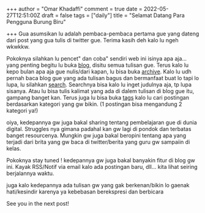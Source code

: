+++
author = "Omar Khadaffi"
comment = true
date = 2022-05-27T12:51:00Z
draft = false
tags = ["daily"]
title = "Selamat Datang Para Pengguna Burung Biru"

+++
Gua asumsikan lu adalah pembaca-pembaca pertama gue yang dateng dari post yang gua tulis di twitter gue. Terima kasih deh kalo lu ngeh wkwkkw.

Pokoknya silahkan lu pencet" dan coba" sendiri web ini isinya apa aja... yang penting begitu lu buka [blog](https://khadaffiomar.tech/blog/ "Blog"), disitu semua tulisan gue. Terus kalo lu kepo bulan apa aja gue nulis/dari kapan, lu bisa buka [archive](https://khadaffiomar.tech/archives/ "Archive "). Kalo lu udh pernah baca blog gue yang ada tulisan bagus dan bermanfaat buat lo tapi lo lupa, lu silahkan [search](https://khadaffiomar.tech/search/ "Search"). Searchnya bisa kalo lu inget judulnya aja, tp lupa sisanya. Atau lu bisa tulis kalimat yang ada di dalem tulisan di blog gue itu, gampang banget kan. Terus juga  lu bisa buka [tags](https://khadaffiomar.tech/tags/ "Tags") kalo lu cari postingan berdasarkan kategori yang gw bikin. (1 postingan bisa mengandung 2 kategori ya!)

oiya, kedepannya gw juga bakal sharing tentang pembelajaran gue di dunia digital. Struggles nya gimana padahal kan gw lagi di pondok dan terbatas banget resourcenya. Mungkin gw juga bakal beropini tentang apa yang terjadi dari brita yang gw baca di twitter/berita yang guru gw sampaiin di kelas.

Pokoknya stay tuned ! kedepannya gw juga bakal banyakin fitur di blog gw ini. Kayak RSS/Notif via email kalo ada postingan baru, dll... kita lihat seiring berjalannya waktu.

juga kalo kedepannya ada tulisan gw yang gak berkenan/bikin lo gaenak hati/kesindir karenya ya kebebasan berekspresi dan berbicara

See you in the next post!
